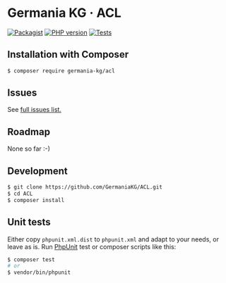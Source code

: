 # Germania KG · ACL


[![Packagist](https://img.shields.io/packagist/v/germania-kg/acl.svg?style=flat)](https://packagist.org/packages/germania-kg/acl)
[![PHP version](https://img.shields.io/packagist/php-v/germania-kg/acl.svg)](https://packagist.org/packages/germania-kg/acl)
[![Tests](https://github.com/GermaniaKG/ACL/actions/workflows/php.yml/badge.svg)](https://github.com/GermaniaKG/ACL/actions/workflows/php.yml)

## Installation with Composer

```bash
$ composer require germania-kg/acl
```


## Issues

See [full issues list.][i0]

[i0]: https://github.com/GermaniaKG/ACL/issues

## Roadmap
None so far :-)

## Development

```bash
$ git clone https://github.com/GermaniaKG/ACL.git
$ cd ACL
$ composer install
```

## Unit tests

Either copy `phpunit.xml.dist` to `phpunit.xml` and adapt to your needs, or leave as is. Run [PhpUnit](https://phpunit.de/) test or composer scripts like this:

```bash
$ composer test
# or
$ vendor/bin/phpunit
```


